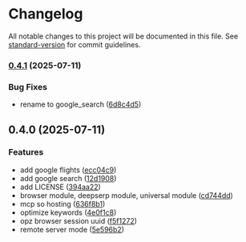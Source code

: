 # Changelog

All notable changes to this project will be documented in this file. See [standard-version](https://github.com/conventional-changelog/standard-version) for commit guidelines.

### [0.4.1](https://github.com/scrapeless-ai/scrapeless-mcp-server/compare/v0.4.0...v0.4.1) (2025-07-11)


### Bug Fixes

* rename to google_search ([6d8c4d5](https://github.com/scrapeless-ai/scrapeless-mcp-server/commit/6d8c4d5a0ba65c469ddfe1a327217dd8ad71ec4a))

## 0.4.0 (2025-07-11)


### Features

* add google flights ([ecc04c9](https://github.com/scrapeless-ai/scrapeless-mcp-server/commit/ecc04c9c529ffe26b2e427fc779674b93a34b4e2))
* add google search ([12d1908](https://github.com/scrapeless-ai/scrapeless-mcp-server/commit/12d19084c21b79b0d925c2acba784fab2c99e528))
* add LICENSE ([394aa22](https://github.com/scrapeless-ai/scrapeless-mcp-server/commit/394aa22e71cea6d4feffe24028af1797cfcbfaf1))
* browser module, deepserp module, universal module ([cd744dd](https://github.com/scrapeless-ai/scrapeless-mcp-server/commit/cd744dd6c7a7f0e681ee8321642291c0d55d0b8d))
* mcp so hosting ([636f8b1](https://github.com/scrapeless-ai/scrapeless-mcp-server/commit/636f8b1755b355a5c3bbb4b42760798929e20484))
* optimize keywords ([4e0f1c8](https://github.com/scrapeless-ai/scrapeless-mcp-server/commit/4e0f1c814b50cf0ca74139201f85e13d9773ae8a))
* opz browser session uuid ([f5f1272](https://github.com/scrapeless-ai/scrapeless-mcp-server/commit/f5f12729feb8e3284152f14b23daf874f2517c05))
* remote server mode ([5e596b2](https://github.com/scrapeless-ai/scrapeless-mcp-server/commit/5e596b2ea6856ba0e29de3cbb94bbf1e7499af18))
